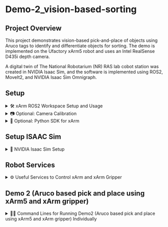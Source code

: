 # Demo-2_vision-based-sorting

## Project Overview

This project demonstrates vision-based pick-and-place of objects using Aruco tags to identify and differentiate objects for sorting. The demo is implemented on the Ufactory xArm5 robot and uses an Intel RealSense D435i depth camera.

A digital twin of The National Robotarium (NR) RAS lab cobot station was created in NVIDIA Isaac Sim, and the software is implemented using ROS2, MoveIt2, and NVIDIA Isaac Sim Omnigraph.

## Setup


<details>
<summary id="xarm-ros2-workspace-setup-and-usage">🛠️ xArm ROS2 Workspace Setup and Usage</summary>

This repository provides instructions to set up a ROS2 workspace for the xArm manipulator, including optional camera calibration, MoveIt2 tutorials, and the xArm Python SDK. It also documents useful ROS2 services to control the robot, gripper, and linear motor.

**Prerequisites**

- ROS2 (e.g., Humble Hawksbill) installed and sourced.
- `git`, `colcon`, `vcs`, and ROS2 dependencies (`rosdep`).
- Appropriate permissions to install packages (`sudo` access).

<details>
<summary id="create-workspace">🔧 Create Workspace</summary>

```bash
# Skip this step if you already have a target workspace
cd ~
mkdir -p dev_ws/src
cd ~/dev_ws/src
```

</details>

<details>
<summary id="clone-repositories">📂 Clone Repositories</summary>

```bash
# Change the branch as required
git clone https://github.com/adipdas11/xarm_ros2.git
```

</details>

<details>
<summary id="build-workspace">⚙️ Build Workspace</summary>

```bash
cd ~/dev_ws
sudo apt update
rosdep install -r --from-paths src --ignore-src --rosdistro $ROS_DISTRO -y
colcon build --mixin release
```

</details>

</details>

<details>
<summary id="optional-camera-calibration">📷 Optional: Camera Calibration</summary>

If you need camera calibration and MoveIt2 tutorials, run:

```bash
cd ~/dev_ws/src
# Clone MoveIt2 tutorials for Humble
git clone https://github.com/ros-planning/moveit2_tutorials --branch humble
# Clone calibration package
git clone git@github.com:adipdas11/moveit2_calibration.git

# Import repositories
vcs import < moveit2_tutorials/moveit2_tutorials.repos

# Install dependencies and rebuild
cd ~/dev_ws
rosdep install -r --from-paths src --ignore-src --rosdistro $ROS_DISTRO -y
colcon build --mixin release
```

</details>

<details>
<summary id="optional-python-sdk-for-xarm">🐍 Optional: Python SDK for xArm</summary>

To control the xArm via Python:

```bash
cd ~/dev_ws/src
git clone https://github.com/xArm-Developer/xArm-Python-SDK.git
cd xArm-Python-SDK
python3 setup.py install
pip3 install xarm-python-sdk
```
</details>



## Setup ISAAC Sim

<details>
<summary id="nvidia-isaacsim-setup">🤖 NVIDIA Isaac Sim Setup</summary>

<details>
<summary id="setup-isaacsim-assets">⚙️ Setup NVIDIA Isaac Sim Assets Properly</summary>

### Prerequisites

Make sure you have NVIDIA Isaac Sim 4.5.0 installed and sourced in your environment. Then, install necessary tools and dependencies if any.

All three packs of Isaac Sim Assets latest release can be found here: https://docs.isaacsim.omniverse.nvidia.com/latest/installation/download.html#isaac-sim-latest-release

```bash
# Download all three packs of Isaac Sim Assets and then unzip packages to a folder.
mkdir ~/isaacsim_assets
cd ~/Downloads
unzip "isaac-sim-assets-1@4.5.0-rc.36+release.19112.f59b3005.zip" -d ~/isaacsim_assets
unzip "isaac-sim-assets-2@4.5.0-rc.36+release.19112.f59b3005.zip" -d ~/isaacsim_assets
unzip "isaac-sim-assets-3@4.5.0-rc.36+release.19112.f59b3005.zip" -d ~/isaacsim_assets

# Edit the isaacsim.exp.base.kit file:
[settings]
persistent.isaac.asset_root.default = "/home/<username>/isaacsim_assets/Assets/Isaac/4.5"
exts."isaacsim.asset.browser".folders = [
  "/home/<username>/isaacsim_assets/Assets/Isaac/4.5/Isaac/Robots",
  "/home/<username>/isaacsim_assets/Assets/Isaac/4.5/Isaac/People",
  "/home/<username>/isaacsim_assets/Assets/Isaac/4.5/Isaac/IsaacLab",
  "/home/<username>/isaacsim_assets/Assets/Isaac/4.5/Isaac/Props",
  "/home/<username>/isaacsim_assets/Assets/Isaac/4.5/Isaac/Environments",
  "/home/<username>/isaacsim_assets/Assets/Isaac/4.5/Isaac/Materials",
  "/home/<username>/isaacsim_assets/Assets/Isaac/4.5/Isaac/Samples",
  "/home/<username>/isaacsim_assets/Assets/Isaac/4.5/Isaac/Sensors",
  "/home/<username>/isaacsim_assets/Assets/Isaac/4.5/Isaac/Projects",
]

# Run Isaac Sim with local assets:
./isaac-sim.sh --/persistent/isaac/asset_root/default="/home/<username>/isaacsim_assets/Assets/Isaac/4.5"
```

</details>

<details>
<summary id="run-isaacsim-scene">▶️ Run Isaac Sim and Load the NR RAS Cobot Scene</summary>

```bash
# Launch Isaac Sim
cd ~/isaacsim
./isaac-sim.sh
```

Once Isaac Sim is loaded, open the Assets browser, navigate to your projects folder, and load:

```
isaac_assets/models/Assembly_Models/ufrobots_RAS_Scene/ufrobots_RAS_Scene.usd
```

</details>

</details>

## Robot Services

<details>
<summary id="useful-services">⚙️ Useful Services to Control xArm and xArm Gripper</summary>

Below are the primary ROS2 services for controlling the xArm manipulator and its peripherals.

**Pose Planning**

- **Service:** `/xarm_pose_plan`
- **Type:** `xarm_msgs/srv/PlanPose`
- **Request Format:**
  ```ros
  geometry_msgs/Pose target
  ---
  bool success
  ```
- **Example:**
  ```bash
  ros2 service call /xarm_pose_plan xarm_msgs/srv/PlanPose "{target:
       {position:   {x: 0.3,   y: -0.1,  z: 0.2},
        orientation:{x: 1.0,   y:  0.0,  z: 0.0,  w: 0.0}
       }
     }"
  ```

**Execute Plan**

- **Service:** `/xarm_exec_plan`
- **Type:** `xarm_msgs/srv/PlanExec`
- **Request Format:**
  ```ros
  bool wait
  ---
  bool success
  ```
- **Example:**
  ```bash
  ros2 service call /xarm_exec_plan xarm_msgs/srv/PlanExec "{wait: true}"
  ```

**Gripper Joint Planning**

- **Service:** `/xarm_gripper_joint_plan`
- **Type:** `xarm_msgs/srv/PlanJoint`
- **Request Format:**
  ```ros
  float64[] target
  ---
  bool success
  ```
- **Examples:**
  - **Close Gripper**
    ```bash
    ros2 service call /xarm_gripper_joint_plan xarm_msgs/srv/PlanJoint "{ target: [0.85, 0.85, 0.85, 0.85, 0.85, 0.85] }"
    ```
  - **Open Gripper**
    ```bash
    ros2 service call /xarm_gripper_joint_plan xarm_msgs/srv/PlanJoint "{ target: [0.0, 0.0, 0.0, 0.0, 0.0, 0.0] }"
    ```

**Gripper Execution**

- **Service:** `/xarm_gripper_exec_plan`
- **Type:** `xarm_msgs/srv/PlanExec`
- **Request Format:**
  ```ros
  bool wait
  ---
  bool success
  ```
- **Example:**
  ```bash
  ros2 service call /xarm_gripper_exec_plan xarm_msgs/srv/PlanExec "{wait: true}"
  ```

**Linear Motor Control**

- **Service:** `/move_linear_motor`
- **Type:** `ufactory_linear_motor_description/srv/MoveLinearMotor`
- **Request Format:**
  ```ros
  float64 target_position_m
  ---
  bool success
  string message
  ```
- **Example (move to 0.7 m):**
  ```bash
  ros2 service call /move_linear_motor ufactory_linear_motor_description/srv/MoveLinearMotor "{target_position_m: 0.7}"
  ```

</details>

## Demo 2 (Aruco based pick and place using xArm5 and xArm gripper) 

<details>
<summary id="command-lines-for-running-them-individually">🏃‍♂️ Command Lines for Running Demo2 (Aruco based pick and place using xArm5 and xArm gripper) Individually</summary>

```bash
ros2 launch realsense2_camera rs_launch.py depth_module.depth_profile:=1280x720x30 pointcloud.enable:=true

ros2 run xarm5_vision_pick_place aruco_cube_detection.py --ros-args -p mode:=real 

ros2 launch xarm_moveit_config xarm5_linear_moveit_realmove.launch.py  robot_ip:=192.168.1.239

ros2 run xarm5_vision_pick_place aruco_pick_place.py
```

</details>


